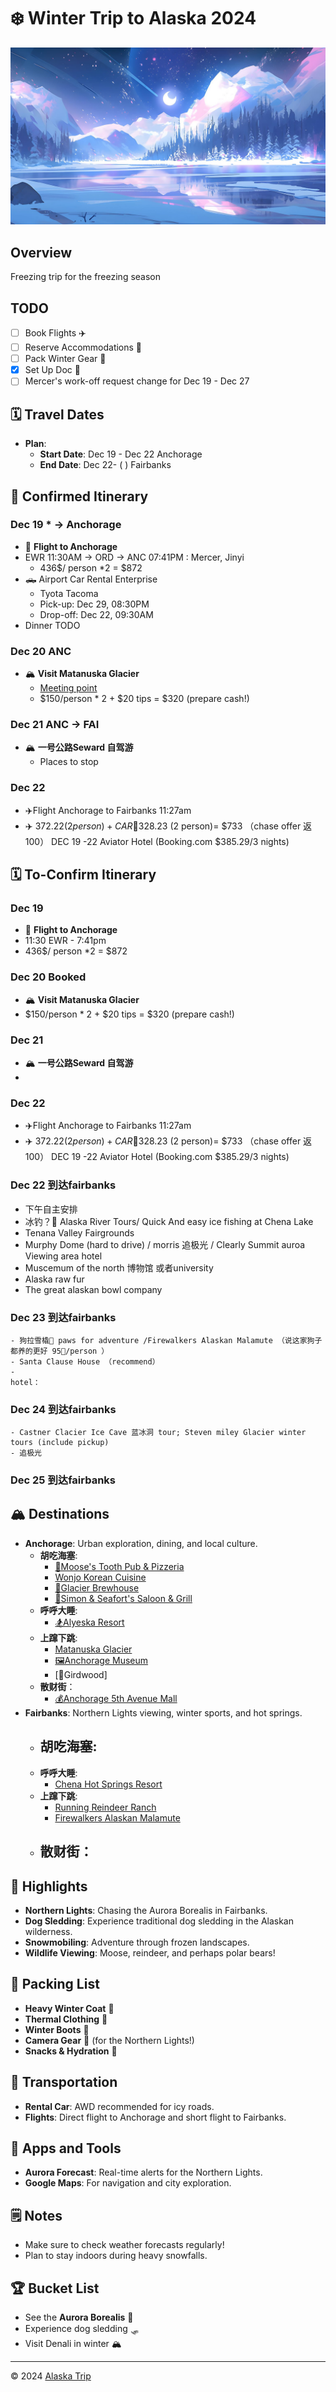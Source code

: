 # ❄️ Winter Trip to Alaska 2024
![WOW!](images/head.jpg)
## Overview
Freezing trip for the freezing season

## TODO
- [ ] Book Flights ✈️
- [ ] Reserve Accommodations 🏨
- [ ] Pack Winter Gear 🧥
- [x] Set Up Doc 📝
- [ ] Mercer's work-off request change for Dec 19 - Dec 27

## 🗓️ Travel Dates
- **Plan**:
  - **Start Date**: Dec 19 - Dec 22 Anchorage
  - **End Date**: Dec 22- ( ) Fairbanks

## 📅 Confirmed Itinerary

### **Dec 19**  * -> Anchorage
  - 🛫 **Flight to Anchorage**
  - EWR 11:30AM -> ORD -> ANC 07:41PM : Mercer, Jinyi
    - 436$/ person *2 = $872
  - 🛻 Airport Car Rental Enterprise
    - Tyota Tacoma
    - Pick-up: Dec 29, 08:30PM
    - Drop-off: Dec 22, 09:30AM
  - Dinner TODO 

### **Dec 20** ANC
  - 🏔️ **Visit Matanuska Glacier**
    - [Meeting point](https://maps.app.goo.gl/YtW2bEYDu1sXfqoW7)
    - $150/person * 2 + $20 tips = $320 (prepare cash!)

### **Dec 21** ANC -> FAI
  - 🏔️ **一号公路Seward 自驾游**
    - Places to stop

### **Dec 22**  
  - ✈️Flight Anchorage to Fairbanks 11:27am
  - ✈️ $372.22 (2 person) + CAR 🚗$328.23 (2 person)= $733 （chase offer 返100）
  DEC 19 -22 Aviator  Hotel (Booking.com $385.29/3 nights)

## 🗓️ To-Confirm Itinerary

### **Dec 19**  
  - 🛫 **Flight to Anchorage**
  - 11:30 EWR - 7:41pm 
  - 436$/ person *2 = $872

### **Dec 20**   Booked
  - 🏔️ **Visit Matanuska Glacier**
  - $150/person * 2 + $20 tips = $320 (prepare cash!)

### **Dec 21**  
  - 🏔️ **一号公路Seward 自驾游**
  - 
### **Dec 22**  
  - ✈️Flight Anchorage to Fairbanks 11:27am
  - ✈️ $372.22 (2 person) + CAR 🚗$328.23 (2 person)= $733 （chase offer 返100）
  DEC 19 -22 Aviator  Hotel (Booking.com $385.29/3 nights)

### **Dec 22**  到达fairbanks
  - 下午自主安排
  - 冰钓？🎣 Alaska River Tours/ Quick And easy ice fishing at Chena Lake
  - Tenana Valley Fairgrounds
  - Murphy Dome (hard to drive) / morris 追极光 / Clearly Summit auroa Viewing area
    hotel
 - Muscemum of the north 博物馆 或者university
 - Alaska raw fur
 - The great alaskan bowl company
   
### **Dec 23**  到达fairbanks
    - 狗拉雪橇🐶 paws for adventure /Firewalkers Alaskan Malamute （说这家狗子都养的更好 95🔪/person ）
    - Santa Clause House （recommend）
    - 
    hotel：
### **Dec 24**  到达fairbanks
    - Castner Clacier Ice Cave 蓝冰洞 tour; Steven miley Glacier winter tours (include pickup)
    - 追极光

### **Dec 25**  到达fairbanks 

## 🏔️ Destinations
- **Anchorage**: Urban exploration, dining, and local culture.
  - **胡吃海塞**:
    - [🦌Moose's Tooth Pub & Pizzeria](https://maps.app.goo.gl/SE35EFeBbxtN5zua6)
    - [Wonjo Korean Cuisine](https://maps.app.goo.gl/kPqwVrKT7debNAhd7)
    - [🍻Glacier Brewhouse](https://maps.app.goo.gl/sHzxEaQm5wSZFeSQ7)
    - [🥩Simon & Seafort's Saloon & Grill](https://maps.app.goo.gl/Th8ru8JDGTCThRnL6)
  - **呼呼大睡**: 
    - [🏂Alyeska Resort](https://maps.app.goo.gl/1Z4jmMfEdKWko35G9)
  - **上蹿下跳**: 
    - [Matanuska Glacier](https://maps.app.goo.gl/9dBZ2ACnoAmFep7o9)
    - [🖼Anchorage Museum](https://maps.app.goo.gl/Cdw2Nqmpx3wuStzS7)
    - [🛵Girdwood]
  - **散财街**：
    - [💰Anchorage 5th Avenue Mall](https://maps.app.goo.gl/uUgBM5AK5ZvF6W3XA)
- **Fairbanks**: Northern Lights viewing, winter sports, and hot springs.
  - **胡吃海塞**:
    - 
  - **呼呼大睡**: 
    - [Chena Hot Springs Resort](https://maps.app.goo.gl/PoSYpBVryE9gBonA9)
  - **上蹿下跳**: 
    - [Running Reindeer Ranch](https://maps.app.goo.gl/Cone6P8ePzpRKRpY9)
    - [Firewalkers Alaskan Malamute](https://maps.app.goo.gl/Wzx3oiquWBcjquGg8)
  - **散财街**：
    - 

## 🌟 Highlights
- **Northern Lights**: Chasing the Aurora Borealis in Fairbanks.
- **Dog Sledding**: Experience traditional dog sledding in the Alaskan wilderness.
- **Snowmobiling**: Adventure through frozen landscapes.
- **Wildlife Viewing**: Moose, reindeer, and perhaps polar bears!


## 🧳 Packing List
- **Heavy Winter Coat** 🧥
- **Thermal Clothing** 🧣
- **Winter Boots** 👢
- **Camera Gear** 📸 (for the Northern Lights!)
- **Snacks & Hydration** 🥤

## 🚗 Transportation
- **Rental Car**: AWD recommended for icy roads.
- **Flights**: Direct flight to Anchorage and short flight to Fairbanks.

## 📱 Apps and Tools
- **Aurora Forecast**: Real-time alerts for the Northern Lights.
- **Google Maps**: For navigation and city exploration.
  
## 🗒️ Notes
- Make sure to check weather forecasts regularly!
- Plan to stay indoors during heavy snowfalls.

## 🏆 Bucket List
- See the **Aurora Borealis** 🌌
- Experience dog sledding 🛷
- Visit Denali in winter 🏔️

---

© 2024 [Alaska Trip](https://github.com/mercerzhou/Alaska-Trip)

